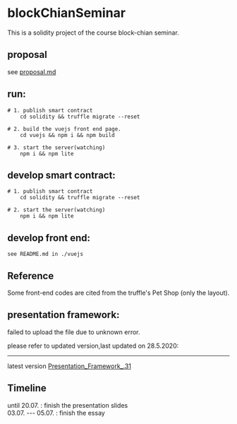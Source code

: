 # blockChianSeminar
This is a solidity project of the course block-chian seminar.

## proposal  
see [proposal.md](https://github.com/sstshenshutao/blockChianSeminar/blob/master/proposal.md)  

## run:  
```
# 1. publish smart contract  
	cd solidity && truffle migrate --reset 
 
# 2. build the vuejs front end page.  
	cd vuejs && npm i && npm build  

# 3. start the server(watching)  
	npm i && npm lite 
```

## develop smart contract:  
```
# 1. publish smart contract  
	cd solidity && truffle migrate --reset 
 
# 2. start the server(watching)  
	npm i && npm lite 
```

## develop front end: 

```
see README.md in ./vuejs
```
## Reference  
Some front-end codes are cited from the truffle's Pet Shop (only the layout).

## presentation framework:

failed to upload the file due to unknown error.

please refer to updated version,last updated on 28.5.2020:
***
latest version [Presentation_Framework_.31](https://drive.google.com/open?id=1skYVwEwUZ9CZO69rt5blohq6XWWtQGxm)

## Timeline  
until 20.07. : finish the presentation slides  
03.07. --- 05.07. : finish the essay  
